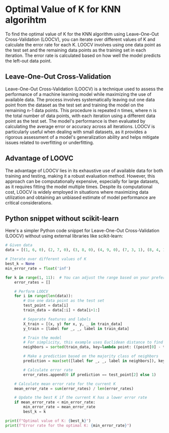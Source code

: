 # Optimal Value of K for KNN algorihtm
To find the optimal value of K for the KNN algorithm using Leave-One-Out Cross-Validation (LOOCV), you can iterate over different values of K and calculate the error rate for each K.
LOOCV involves using one data point as the test set and the remaining data points as the training set in each iteration.
The error rate is calculated based on how well the model predicts the left-out data point.

## Leave-One-Out Cross-Validation
Leave-One-Out Cross-Validation (LOOCV) is a technique used to assess the performance of a machine learning model while maximizing the use of available data.
The process involves systematically leaving out one data point from the dataset as the test set and training the model on the remaining n-1 data points.
This procedure is repeated n times, where n is the total number of data points, with each iteration using a different data point as the test set.
The model's performance is then evaluated by calculating the average error or accuracy across all iterations.
LOOCV is particularly useful when dealing with small datasets, as it provides a rigorous assessment of a model's generalization ability and helps mitigate issues related to overfitting or underfitting.

## Advantage of LOOVC
The advantage of LOOCV lies in its exhaustive use of available data for both training and testing, making it a robust evaluation method.
However, this approach can be computationally expensive, especially for large datasets, as it requires fitting the model multiple times.
Despite its computational cost, LOOCV is widely employed in situations where maximizing data utilization and obtaining an unbiased estimate of model performance are critical considerations.

## Python snippet without scikit-learn
Here's a simpler Python code snippet for Leave-One-Out Cross-Validation (LOOCV) without using external libraries like scikit-learn:

```python
# Given data
data = [(1, 6, 0), (2, 7, 0), (3, 8, 0), (4, 9, 0), (7, 3, 1), (8, 4, 1), (2, 6, 1), (3, 7, 1), (6, 1, 1), (7, 2, 1), (8, 3, 1), (9, 4, 1)]

# Iterate over different values of K
best_k = None
min_error_rate = float('inf')

for k in range(1, 11):  # You can adjust the range based on your preference
    error_rates = []

    # Perform LOOCV
    for i in range(len(data)):
        # Use one data point as the test set
        test_point = data[i]
        train_data = data[:i] + data[i+1:]

        # Separate features and labels
        X_train = [(x, y) for x, y, _ in train_data]
        y_train = [label for _, _, label in train_data]

        # Train the model
        # For simplicity, this example uses Euclidean distance to find neighbors
        neighbors = sorted(train_data, key=lambda point: ((point[0] - test_point[0])**2 + (point[1] - test_point[1])**2)**0.5)[:k]

        # Make a prediction based on the majority class of neighbors
        prediction = max(set([label for _, _, label in neighbors]), key=[label for _, _, label in neighbors].count)

        # Calculate error rate
        error_rates.append(0 if prediction == test_point[2] else 1)

    # Calculate mean error rate for the current K
    mean_error_rate = sum(error_rates) / len(error_rates)

    # Update the best K if the current K has a lower error rate
    if mean_error_rate < min_error_rate:
        min_error_rate = mean_error_rate
        best_k = k

print(f"Optimal value of K: {best_k}")
print(f"Error rate for the optimal K: {min_error_rate}")
```
